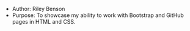 * Author: Riley Benson
* Purpose: To showcase my ability to work with Bootstrap and GitHub pages in HTML and CSS.